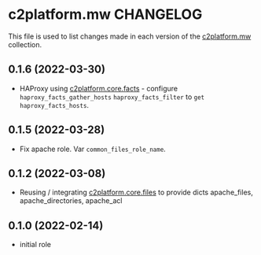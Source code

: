 # c2platform.mw CHANGELOG

This file is used to list changes made in each version of the [c2platform.mw](https://github.com/c2platform/ansible-collection-mw) collection.

## 0.1.6 (2022-03-30)

* HAProxy using [c2platform.core.facts](https://github.com/c2platform/ansible-collection-core/tree/master/roles/facts) - configure `haproxy_facts_gather_hosts` `haproxy_facts_filter` to `get haproxy_facts_hosts`.

## 0.1.5 (2022-03-28)

* Fix apache role. Var `common_files_role_name`.

## 0.1.2 (2022-03-08)

* Reusing / integrating [c2platform.core.files](https://github.com/c2platform/ansible-collection-core/blob/master/roles/files) to provide dicts apache_files, apache_directories, apache_acl

## 0.1.0 (2022-02-14)

* initial role
